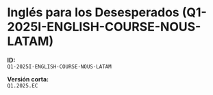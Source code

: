 # Inglés para los Desesperados (Q1-2025I-ENGLISH-COURSE-NOUS-LATAM)

**ID:**  
`Q1-2025I-ENGLISH-COURSE-NOUS-LATAM`

**Versión corta:**  
`Q1.2025.EC`

